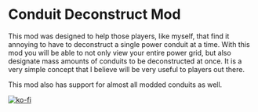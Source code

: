 # Conduit Deconstruct Mod
This mod was designed to help those players, like myself, that find it annoying to have to deconstruct a single power conduit at a time. With this mod you will be able to not only view your entire power grid, but also designate mass amounts of conduits to be deconstructed at once. It is a very simple concept that I believe will be very useful to players out there.

This mod also has support for almost all modded conduits as well.

[![ko-fi](https://i.imgur.com/0OeIn4z.png)](https://ko-fi.com/M4M6YVC89)

